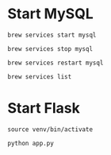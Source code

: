 # Start MySQL

```
brew services start mysql
```

```
brew services stop mysql
```

```
brew services restart mysql
```

```
brew services list
```

# Start Flask

```
source venv/bin/activate

python app.py
```
